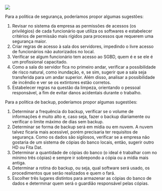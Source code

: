 [![](https://ampli-images.s3.amazonaws.com/production/be153d65-06c2-4121-a8da-aa752a480959/original)](https://ampli-images.s3.amazonaws.com/production/be153d65-06c2-4121-a8da-aa752a480959/original)

Para a política de segurança, poderíamos propor algumas sugestões:

1. Revisar no sistema da empresa as permissões de acessos (os privilégios) de cada funcionário que utiliza os softwares e estabelecer critérios de permissão mais rígidos para processos que requerem uma segurança maior.
2. Criar regras de acesso à sala dos servidores, impedindo o livre acesso de funcionários não autorizados no local.
3. Verificar se algum funcionário tem acesso ao SGBD, quem é e se ele é um profissional capacitado.
4. Como a sala do servidor fica no primeiro andar, verificar a possibilidade de risco natural, como inundação, e, se sim, sugerir que a sala seja transferida para um andar superior. Além disso, analisar a possibilidade de incêndio e ver se os extintores estão corretos.
5. Estabelecer regras na questão da limpeza, orientando o pessoal responsável, a fim de evitar danos acidentais durante o trabalho.

Para a política de backup, poderíamos propor algumas sugestões:

1. Determinar a frequência do backup, verificar se o volume de informações é muito alto e, caso seja, fazer o backup diariamente ou verificar o limite máximo de dias sem backup.
2. Determinar se forma de backup será em mídia ou em nuvem. A nuvem talvez ficaria mais acessível, porém precisaria ter requisitos de segurança. Como os dados são sigilosos, verificar se a empresa não gostaria de um sistema de cópias do banco locais, então, sugerir outro HD ou Fita Dat.
3. Determinar a quantidade de cópias do banco (o ideal é trabalhar com no mínimo três cópias) e sempre ir sobrepondo a cópia ou a mídia mais antiga.
4. Determinar a rotina do backup, ou seja, qual software será usado, os procedimentos que serão realizados e quem o fará.
5. Escolher três lugares distintos para armazenar as cópias do banco de dados e determinar quem será o guardião responsável pelas cópias.